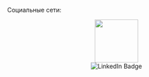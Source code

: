 Социальные сети:
<div id="header" align="center">
  <img src="https://media.giphy.com/media/M9gbBd9nbDrOTu1Mqx/giphy.gif" width="100"/>
</div>

<div a href="your-linkedin-URL"align="center"> <img src="https://img.shields.io/badge/LinkedIn-blue?style=for-the-badge&logo=linkedin&logoColor=white" alt="LinkedIn Badge"/>
  </a>
  


<div id="badges"align="center">  
  <img src="https://komarev.com/ghpvc/?username=your-github-username&style=flat-square&color=blue" alt=""/>
  </div>

 

